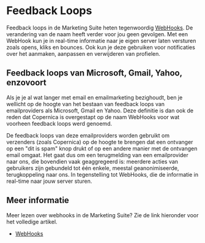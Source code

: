 # Feedback Loops

Feedback loops in de Marketing Suite heten tegenwoordig [WebHooks](./webhooks). 
De verandering van de naam heeft verder voor jou geen gevolgen.
Met een WebHook kun je in real-time informatie naar je eigen server laten versturen 
zoals opens, kliks en bounces. Ook kun je deze gebruiken voor notificaties 
over het aanmaken, aanpassen en verwijderen van profielen.

## Feedback loops van Microsoft, Gmail, Yahoo, enzovoort

Als je je al wat langer met email en emailmarketing bezighoudt, ben je 
wellicht op de hoogte van het bestaan van feedback loops van 
emailproviders als Microsoft, Gmail en Yahoo. Deze definitie is dan ook de 
reden dat Copernica is overgestapt op de naam WebHooks voor wat voorheen 
feedback loops werd genoemd.

De feedback loops van deze emailproviders worden gebruikt om verzenders 
(zoals Copernica) op de hoogte te brengen dat een ontvanger op een 
"dit is spam" knop drukt of op een andere manier met de ontvangen email 
omgaat. Het gaat dus om een terugmelding van een emailprovider naar ons, 
die bovendien vaak geaggregeerd is: meerdere acties van gebruikers zijn 
gebundeld tot één enkele, meestal geanonimiseerde, terugkoppeling naar 
ons. In tegenstelling tot WebHooks, die de informatie in real-time naar 
jouw server sturen.

## Meer informatie

Meer lezen over webhooks in de Marketing Suite? Zie de link hieronder 
voor het volledige artikel.

- [WebHooks](./webhooks)

